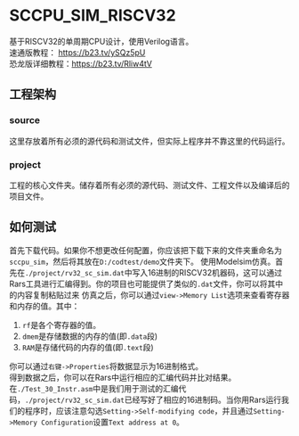# SCCPU_SIM_RISCV32
基于RISCV32的单周期CPU设计，使用Verilog语言。  
速通版教程： https://b23.tv/ySQz5pU  
恐龙版详细教程：https://b23.tv/Rliw4tV  

## 工程架构
### source
这里存放着所有必须的源代码和测试文件，但实际上程序并不靠这里的代码运行。
### project
工程的核心文件夹。储存着所有必须的源代码、测试文件、工程文件以及编译后的项目文件。

## 如何测试
首先下载代码。如果你不想更改任何配置，你应该把下载下来的文件夹重命名为`sccpu_sim`，然后将其放在`D:/codtest/demo`文件夹下。 
使用Modelsim仿真。首先在`./project/rv32_sc_sim.dat`中写入16进制的RISCV32机器码，这可以通过Rars工具进行汇编得到。你的项目也可能提供了类似的`.dat`文件，你可以将其中的内容复制粘贴过来
仿真之后，你可以通过`view->Memory List`选项来查看寄存器和内存的值。其中：
1. `rf`是各个寄存器的值。
2. `dmem`是存储数据的内存的值(即`.data`段)
3. `RAM`是存储代码的内存的值(即`.text`段)

你可以通过`右键->Properties`将数据显示为16进制格式。  
得到数据之后，你可以在Rars中运行相应的汇编代码并比对结果。   
在`./Test_30_Instr.asm`中是我们用于测试的汇编代码，`./project/rv32_sc_sim.dat`已经写好了相应的16进制码。当你用Rars运行我们的程序时，应该注意勾选`Setting->Self-modifying code`，并且通过`Setting->Memory Configuration`设置`Text address at 0`。